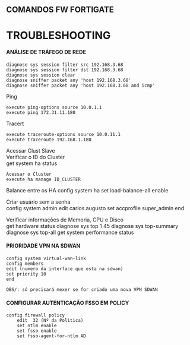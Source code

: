 ## COMANDOS FW FORTIGATE


# TROUBLESHOOTING   
 #### ANÁLISE DE TRÁFEGO DE REDE   
   	diagnose sys session filter src 192.168.3.68
    diagnose sys session filter dst 192.168.3.68
    diagnose sys session clear
    diagnose sniffer packet any 'host 192.168.3.68' 
    diagnose sniffer packet any 'host 192.168.3.68 and icmp'
    
Ping    

    execute ping-options source 10.0.1.1 
    execute ping 172.31.11.180

Tracert   
 
    execute traceroute-options source 10.0.11.1
    execute traceroute 192.168.1.180

Acessar Clust Slave         
    Verificar o ID do Cluster    
    get system ha status

    Acessar o Cluster    
    execute ha manage ID_CLUSTER      

Balance entre os HA
    config system ha
    set load-balance-all enable

Criar usuário sem a senha    
    config system admin
    edit carlos.augusto
    set accprofile super_admin
    end

Verificar informações de Memoria, CPU e Disco         
    get hardware status
    diagnose sys top 1 45
    diagnose sys top-summary
    diagnose sys top-all
    get system performance status
#### PRIORIDADE VPN NA SDWAN 
    config system virtual-wan-link 
    config members 
    edit (numero da interface que esta na sdwan)
    set priority 10 
    end    

    OBS/: só precisará mexer se for criado uma nova VPN SDWAN

#### CONFIGURAR AUTENTICAÇÃO FSSO EM POLICY   

    config firewall policy   
    	edit  32 (Nº da Politica)
    	set ntlm enable 
	    set fsso enable 
	    set fsso-agent-for-ntlm AD 
 

    